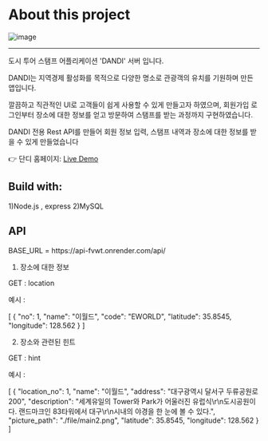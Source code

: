 <h1>About this project</h1>

![image](https://user-images.githubusercontent.com/111225654/228878625-88cd6261-2c82-40c6-bed4-a45db70eaf28.png)




-----
<p>도시 투어 스탬프 어플리케이션 'DANDI' 서버 입니다.</p>
<p>DANDI는 지역경제 활성화를 목적으로 다양한 명소로 관광객의 유치를 기원하며 만든 앱입니다.</p>
<p>깔끔하고 직관적인 UI로 고객들이 쉽게 사용할 수 있게 만들고자 하였으며, 회원가입 로그인부터 장소에 대한 정보를
얻고 방문하여 스탬프를 받는 과정까지 구현하였습니다.</p>
<p>DANDI 전용 Rest API를 만들어 회원 정보 입력, 스탬프 내역과 장소에 대한 정보를 받을 수 있게 만들었습니다</p>

👉 단디 홈페이지: <a href="https://dandi21.netlify.app/" target="_blank"/>Live Demo</a>

<h2>Build with:</h2>
1)Node.js , express 
2)MySQL


<h2>API</h2>
BASE_URL = https://api-fvwt.onrender.com/api/

1) 장소에 대한 정보 <br>

GET : location

예시 : 

[
    {
        "no": 1,
        "name": "이월드",
        "code": "EWORLD",
        "latitude": 35.8545,
        "longitude": 128.562
    }
]


2) 장소와 관련된 힌트 <br>

GET : hint

예시 : 

[
    {
        "location_no": 1,
        "name": "이월드",
        "address": "대구광역시 달서구 두류공원로 200",
        "description": "세계유일의 Tower와 Park가 어울러진 유럽식\r\n도시공원이다. 랜드마크인 83타워에서 대구\r\n시내의 야경을 한 눈에 볼 수 있다.",
        "picture_path": "./file/main2.png",
        "latitude": 35.8545,
        "longitude": 128.562
    }
]
